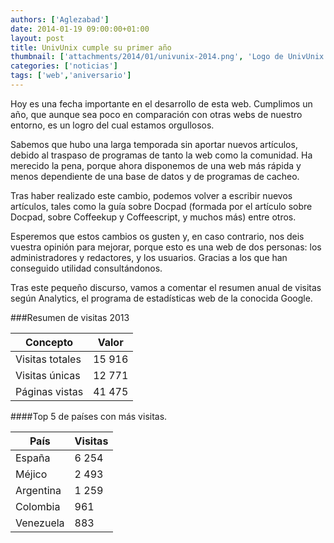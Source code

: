 ```yaml
---
authors: ['Aglezabad']
date: 2014-01-19 09:00:00+01:00
layout: post
title: UnivUnix cumple su primer año
thumbnail: ['attachments/2014/01/univunix-2014.png', 'Logo de UnivUnix']
categories: ['noticias']
tags: ['web','aniversario']
---
```

Hoy es una fecha importante en el desarrollo de esta web. Cumplimos un año, que aunque sea poco en comparación con otras webs de nuestro entorno, es un logro del cual estamos orgullosos.

Sabemos que hubo una larga temporada sin aportar nuevos artículos, debido al traspaso de programas de tanto la web como la comunidad. Ha merecido la pena, porque ahora disponemos de una web más rápida y menos dependiente de una base de datos y de programas de cacheo.

Tras haber realizado este cambio, podemos volver a escribir nuevos artículos, tales como la guía sobre Docpad (formada por el artículo sobre Docpad, sobre Coffeekup y Coffeescript, y muchos más) entre otros.

Esperemos que estos cambios os gusten y, en caso contrario, nos deis vuestra opinión para mejorar, porque esto es una web de dos personas: los administradores y redactores, y los usuarios. Gracias a los que han conseguido utilidad consultándonos.

Tras este pequeño discurso, vamos a comentar el resumen anual de visitas según Analytics, el programa de estadísticas web de la conocida Google.

###Resumen de visitas 2013

<table class="table table-hover">
    <thead>
        <tr>
            <th>Concepto</th>
            <th>Valor</th>
        </tr>
    </thead>
    <tbody>
        <tr>
            <td>Visitas totales</td>
            <td>15 916</td>
        </tr>
        <tr>
            <td>Visitas únicas</td>
            <td>12 771</td>
        </tr>
        <tr>
            <td>Páginas vistas</td>
            <td>41 475</td>
        </tr>
    </tbody>
</table>

####Top 5 de países con más visitas.

<table class="table table-hover">
    <thead>
        <tr>
            <th>País</th>
            <th>Visitas</th>
        </tr>
    </thead>
    <tbody>
        <tr>
            <td>España</td>
            <td>6 254</td>
        </tr>
        <tr>
            <td>Méjico</td>
            <td>2 493</td>
        </tr>
        <tr>
            <td>Argentina</td>
            <td>1 259</td>
        </tr>
        <tr>
            <td>Colombia</td>
            <td>961</td>
        </tr>
        <tr>
            <td>Venezuela</td>
            <td>883</td>
        </tr>
    </tbody>
</table>